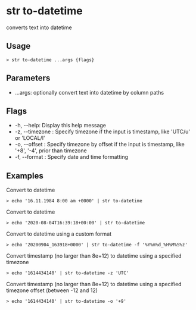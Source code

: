 # str to-datetime
converts text into datetime

## Usage
```shell
> str to-datetime ...args {flags} 
 ```

## Parameters
* ...args: optionally convert text into datetime by column paths

## Flags
* -h, --help: Display this help message
* -z, --timezone <string>: Specify timezone if the input is timestamp, like 'UTC/u' or 'LOCAL/l'
* -o, --offset <integer>: Specify timezone by offset if the input is timestamp, like '+8', '-4', prior than timezone
* -f, --format <string>: Specify date and time formatting

## Examples
  Convert to datetime
```shell
> echo '16.11.1984 8:00 am +0000' | str to-datetime
 ```

  Convert to datetime
```shell
> echo '2020-08-04T16:39:18+00:00' | str to-datetime
 ```

  Convert to datetime using a custom format
```shell
> echo '20200904_163918+0000' | str to-datetime -f '%Y%m%d_%H%M%S%z'
 ```

  Convert timestamp (no larger than 8e+12) to datetime using a specified timezone
```shell
> echo '1614434140' | str to-datetime -z 'UTC'
 ```

  Convert timestamp (no larger than 8e+12) to datetime using a specified timezone offset (between -12 and 12)
```shell
> echo '1614434140' | str to-datetime -o '+9'
 ```

